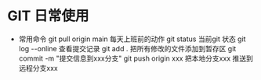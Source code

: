 # GIT 日常使用
- 常用命令
    git pull origin main 每天上班前的动作
    git status 当前git 状态
    git log --online 查看提交记录
    git add .  把所有修改的文件添加到暂存区
    git commit -m "提交信息到xxx分支"
    git push origin xxx  把本地分支xxx 推送到远程分支xxx
